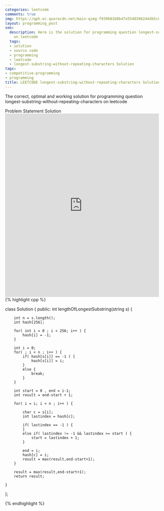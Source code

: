 ```yaml
---
categories: leetcode
comments: true
img: https://qph.ec.quoracdn.net/main-qimg-f939681b0b47e5540398244db5c8966f?convert_to_webp=true
layout: programming_post
seo:
  description: Here is the solution for programming question longest-substring-without-repeating-characters
    on leetcode
  tags:
  - solution
  - source code
  - programming
  - leetcode
  - longest-substring-without-repeating-characters Solution
tags:
- competitive-programming
- programming
title: LEETCODE longest-substring-without-repeating-characters Solution
---
```

The correct, optimal and working solution for programming question longest-substring-without-repeating-characters on leetcode

<div class="ui secondary pointing large menu">
  <a class="grey item" data-tab="problem-statement">
    Problem Statement
  </a>
  <a class="active item grey" data-tab="solution">
    Solution
  </a>
</div>
<div class="ui bottom attached tab" data-tab="problem-statement">
    <iframe src="https://leetcode.com/problems/longest-substring-without-repeating-characters/" width="100%" height="600px" style="overflow: scroll; border: none;"></iframe>
</div>
<div class="ui bottom attached active tab" data-tab="solution">
{% highlight cpp %}

class Solution {
public:
    int lengthOfLongestSubstring(string s) {
        
        int n = s.length();
        int hash[256];
        
        for( int i = 0 ; i < 256; i++ ) {
            hash[i] = -1;
        }
        
        int i = 0;
        for( ; i < n ; i++ ) {
            if( hash[s[i]] == -1 ) {
                hash[s[i]] = i;
            }
            else {
                break;
            }
        }
        
        int start = 0 , end = i-1;
        int result = end-start + 1;
        
        for( i = i; i < n ; i++ ) {
            
            char c = s[i];
            int lastindex = hash[c];
            
            if( lastindex == -1 ) {
            }
            else if( lastindex != -1 && lastindex >= start ) {
                start = lastindex + 1;
            }
            
            end = i;
            hash[c] = i;
            result = max(result,end-start+1);
        }
        
        result = max(result,end-start+1);
        return result;
        
    }
};

{% endhighlight %}
</div>
